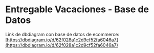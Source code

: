 # Entregable Vacaciones - Base de Datos
Link de dbdiagram con base de datos de ecommerce: [https://dbdiagram.io/d/62f028a1c2d9cf52fa6046a7](https://dbdiagram.io/d/62f028a1c2d9cf52fa6046a7)

